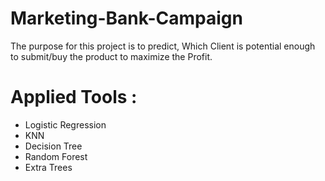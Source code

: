 # Marketing-Bank-Campaign
The purpose for this project is to predict, Which Client is potential enough to submit/buy the product to maximize the Profit.

# Applied Tools :
  - Logistic Regression
  - KNN
  - Decision Tree
  - Random Forest
  - Extra Trees
